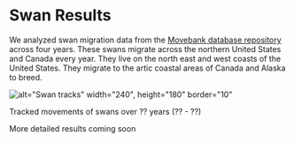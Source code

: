 # Swan Results 

We analyzed swan migration data from the [Movebank database repository](www.movebank.org) across four years. These swans migrate across the northern United States and Canada every year. They live on the north east and west coasts of the United States. They migrate to the artic coastal areas of Canada and Alaska to breed.

![alt="Swan tracks" width="240", height="180" border="10"](https://github.com/JSRist0028/animalmigration/blob/3bc2be85841a5446790dae1d9d96fb33ac6c8285/website/swantracks.png?raw=true)

Tracked movements of swans over ?? years (?? - ??)

More detailed results coming soon
